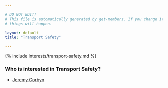 ```yaml
---

# DO NOT EDIT!
# This file is automatically generated by get-members. If you change it, bad
# things will happen.

layout: default
title: "Transport Safety"

---
```


{% include interests/transport-safety.md %}

### Who is interested in Transport Safety?


* [Jeremy Corbyn](/members/jeremy-corbyn.html)
